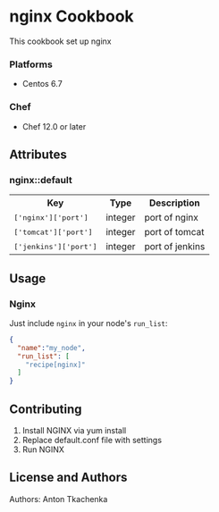 # nginx Cookbook

This cookbook set up nginx

### Platforms

- Centos 6.7

### Chef

- Chef 12.0 or later

## Attributes

### nginx::default

<table>
  <tr>
    <th>Key</th>
    <th>Type</th>
    <th>Description</th>
  </tr>
  <tr>
    <td><tt>['nginx']['port']</tt></td>
    <td>integer</td>
    <td>port of nginx</td>
  </tr>
  <tr>
    <td><tt>['tomcat']['port']</tt></td>
    <td>integer</td>
    <td>port of tomcat</td>
  </tr>
  <tr>
    <td><tt>['jenkins']['port']</tt></td>
    <td>integer</td>
    <td>port of jenkins</td>
  </tr>

</table>

## Usage

### Nginx

Just include `nginx` in your node's `run_list`:

```json
{
  "name":"my_node",
  "run_list": [
    "recipe[nginx]"
  ]
}
```

## Contributing

1. Install NGINX via yum install
2. Replace default.conf file with settings
3. Run NGINX

## License and Authors

Authors: Anton Tkachenka

